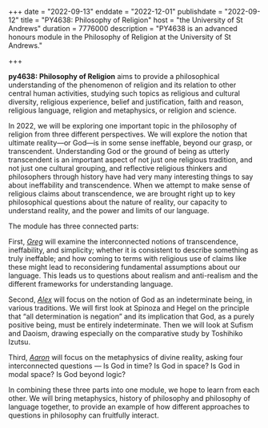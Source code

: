 +++
date = "2022-09-13"
enddate = "2022-12-01"
publishdate = "2022-09-12"
title = "PY4638: Philosophy of Religion"
host = "the University of St Andrews"
duration = 7776000
description = "PY4638 is an advanced honours module in the Philosophy of Religion at the University of St Andrews." 

+++

**<span class="caps">py4638</span>: Philosophy of Religion** aims to provide a philosophical understanding of the phenomenon of religion and its relation to other central human activities, studying such topics as religious and cultural diversity, religious experience, belief and justification, faith and reason, religious language, religion and metaphysics, or religion and science.

In 2022, we will be exploring one important topic in the philosophy of religion from three different perspectives. We will explore the notion that ultimate reality—or God—is in some sense ineffable, beyond our grasp, or transcendent. Understanding God or the ground of being as utterly transcendent is an important aspect of not just one religious tradition, and not just one cultural grouping, and reflective religious thinkers and philosophers through history have had very many interesting things to say about ineffability and transcendence. When we attempt to make sense of religious claims about transcendence, we are brought right up to key philosophical questions about the nature of reality, our capacity to understand reality, and the power and limits of our language.

The module has three connected parts:

First, _[Greg](https://consequently.org)_ will examine the interconnected notions of transcendence, ineffability, and simplicity; whether it is consistent to describe something as truly ineffable; and how coming to terms with religious use of claims like these might lead to reconsidering fundamental assumptions about our language. This leads us to questions about realism and anti-realism and the different frameworks for understanding language.

Second, _[Alex](https://axdouglas.com)_ will focus on the notion of God as an indeterminate being, in various traditions. We will first look at Spinoza and Hegel on the principle that “all determination is negation” and its implication that God, as a purely positive being, must be entirely indeterminate. Then we will look at Sufism and Daoism, drawing especially on the comparative study by Toshihiko Izutsu.

Third, _[Aaron](https://www.st-andrews.ac.uk/~ac117/)_ will focus on the metaphysics of divine reality, asking four interconnected questions — Is God in time? Is God in space? Is God in modal space? Is God beyond logic?

In combining these three parts into one module, we hope to learn from each other. We will bring metaphysics, history of philosophy and philosophy of language together, to provide an example of how different approaches to questions in philosophy can fruitfully interact.

